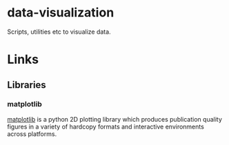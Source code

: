# data-visualization

Scripts, utilities etc to visualize data.

# Links

## Libraries

### matplotlib

[matplotlib](http://matplotlib.org/) is a python 2D plotting library which
produces publication quality figures in a variety of hardcopy formats and
interactive environments across platforms.
